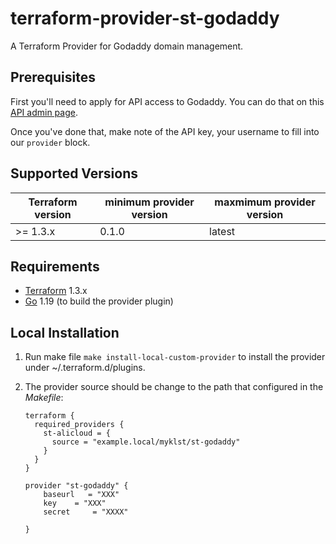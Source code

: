 terraform-provider-st-godaddy
===============================

A Terraform Provider for Godaddy domain management.

## Prerequisites

First you'll need to apply for API access to Godaddy. You can do that on
this [API admin page](https://developer.godaddy.com/getstarted).

Once you've done that, make note of the API key, your
username to fill into our `provider` block.

Supported Versions
------------------

| Terraform version | minimum provider version |maxmimum provider version
| ---- |--------------------------| ----|
| >= 1.3.x	| 0.1.0	                   | latest |

Requirements
------------

-	[Terraform](https://www.terraform.io/downloads.html) 1.3.x
-	[Go](https://golang.org/doc/install) 1.19 (to build the provider plugin)

Local Installation
------------------

1. Run make file `make install-local-custom-provider` to install the provider under ~/.terraform.d/plugins.

2. The provider source should be change to the path that configured in the *Makefile*:

    ```
    terraform {
      required_providers {
        st-alicloud = {
          source = "example.local/myklst/st-godaddy"
        }
      }
    }

    provider "st-godaddy" {
        baseurl   = "XXX"
        key    = "XXX"
        secret     = "XXXX"

    }
    ```
